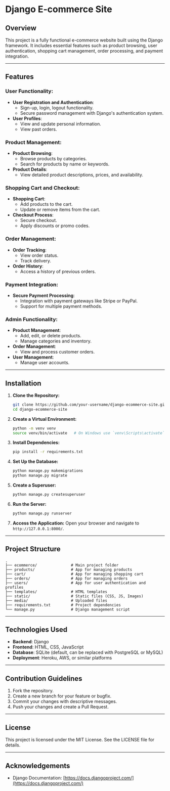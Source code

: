 # Django E-commerce Site

## Overview
This project is a fully functional e-commerce website built using the Django framework. It includes essential features such as product browsing, user authentication, shopping cart management, order processing, and payment integration.

---

## Features

### User Functionality:
- **User Registration and Authentication**: 
  - Sign-up, login, logout functionality.
  - Secure password management with Django's authentication system.
- **User Profiles**: 
  - View and update personal information.
  - View past orders.

### Product Management:
- **Product Browsing**:
  - Browse products by categories.
  - Search for products by name or keywords.
- **Product Details**:
  - View detailed product descriptions, prices, and availability.

### Shopping Cart and Checkout:
- **Shopping Cart**:
  - Add products to the cart.
  - Update or remove items from the cart.
- **Checkout Process**:
  - Secure checkout.
  - Apply discounts or promo codes.

### Order Management:
- **Order Tracking**:
  - View order status.
  - Track delivery.
- **Order History**:
  - Access a history of previous orders.

### Payment Integration:
- **Secure Payment Processing**:
  - Integration with payment gateways like Stripe or PayPal.
  - Support for multiple payment methods.

### Admin Functionality:
- **Product Management**:
  - Add, edit, or delete products.
  - Manage categories and inventory.
- **Order Management**:
  - View and process customer orders.
- **User Management**:
  - Manage user accounts.

---

## Installation

1. **Clone the Repository:**
   ```bash
   git clone https://github.com/your-username/django-ecommerce-site.git
   cd django-ecommerce-site
   ```

2. **Create a Virtual Environment:**
   ```bash
   python -m venv venv
   source venv/bin/activate   # On Windows use `venv\Scripts\activate`
   ```

3. **Install Dependencies:**
   ```bash
   pip install -r requirements.txt
   ```

4. **Set Up the Database:**
   ```bash
   python manage.py makemigrations
   python manage.py migrate
   ```

5. **Create a Superuser:**
   ```bash
   python manage.py createsuperuser
   ```

6. **Run the Server:**
   ```bash
   python manage.py runserver
   ```

7. **Access the Application:**
   Open your browser and navigate to `http://127.0.0.1:8000/`.

---

## Project Structure

```
.
├── ecommerce/               # Main project folder
├── products/                # App for managing products
├── cart/                    # App for managing shopping cart
├── orders/                  # App for managing orders
├── users/                   # App for user authentication and profiles
├── templates/               # HTML templates
├── static/                  # Static files (CSS, JS, Images)
├── media/                   # Uploaded files
├── requirements.txt         # Project dependencies
└── manage.py                # Django management script
```

---

## Technologies Used
- **Backend**: Django
- **Frontend**: HTML, CSS, JavaScript
- **Database**: SQLite (default, can be replaced with PostgreSQL or MySQL)
- **Deployment**: Heroku, AWS, or similar platforms

---

## Contribution Guidelines

1. Fork the repository.
2. Create a new branch for your feature or bugfix.
3. Commit your changes with descriptive messages.
4. Push your changes and create a Pull Request.

---

## License
This project is licensed under the MIT License. See the LICENSE file for details.

---

## Acknowledgements
- Django Documentation: [https://docs.djangoproject.com/](https://docs.djangoproject.com/)
